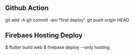 ## Github Action
git add -A
git commit -am "first deploy"
git push origin HEAD

## Firebaes Hosting Deploy

$ flutter build web
$ firebase deploy --only hosting
